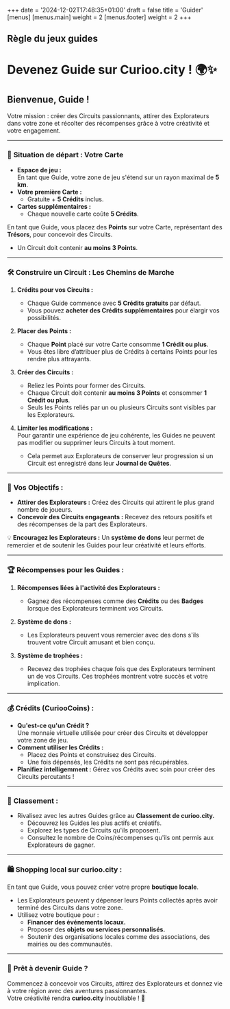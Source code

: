 +++
date = '2024-12-02T17:48:35+01:00'
draft = false
title = 'Guider'
[menus]
  [menus.main]
    weight = 2
  [menus.footer]
    weight = 2
+++

## Règle du jeux guides
# Devenez Guide sur **Curioo.city** ! 🌍✨

## Bienvenue, Guide !  
Votre mission : créer des Circuits passionnants, attirer des Explorateurs dans votre zone et récolter des récompenses grâce à votre créativité et votre engagement.

---

### 🌟 **Situation de départ : Votre Carte**
- **Espace de jeu :**  
  En tant que Guide, votre zone de jeu s'étend sur un rayon maximal de **5 km**.  
- **Votre première Carte :**  
  - Gratuite + **5 Crédits** inclus.  
- **Cartes supplémentaires :**  
  - Chaque nouvelle carte coûte **5 Crédits**.  

En tant que Guide, vous placez des **Points** sur votre Carte, représentant des **Trésors**, pour concevoir des Circuits.  
- Un Circuit doit contenir **au moins 3 Points**.

---

### 🛠️ **Construire un Circuit : Les Chemins de Marche**
1. **Crédits pour vos Circuits :**  
   - Chaque Guide commence avec **5 Crédits gratuits** par défaut.  
   - Vous pouvez **acheter des Crédits supplémentaires** pour élargir vos possibilités.

2. **Placer des Points :**  
   - Chaque **Point** placé sur votre Carte consomme **1 Crédit ou plus**.  
   - Vous êtes libre d’attribuer plus de Crédits à certains Points pour les rendre plus attrayants.

3. **Créer des Circuits :**  
   - Reliez les Points pour former des Circuits.  
   - Chaque Circuit doit contenir **au moins 3 Points** et consommer **1 Crédit ou plus**.  
   - Seuls les Points reliés par un ou plusieurs Circuits sont visibles par les Explorateurs.

4. **Limiter les modifications :**  
   Pour garantir une expérience de jeu cohérente, les Guides ne peuvent pas modifier ou supprimer leurs Circuits à tout moment.  
   - Cela permet aux Explorateurs de conserver leur progression si un Circuit est enregistré dans leur **Journal de Quêtes**.

---

### 🎯 **Vos Objectifs :**
- **Attirer des Explorateurs :** Créez des Circuits qui attirent le plus grand nombre de joueurs.  
- **Concevoir des Circuits engageants :** Recevez des retours positifs et des récompenses de la part des Explorateurs.

💡 **Encouragez les Explorateurs :** Un **système de dons** leur permet de remercier et de soutenir les Guides pour leur créativité et leurs efforts.

---

### 🏆 **Récompenses pour les Guides :**
1. **Récompenses liées à l'activité des Explorateurs :**  
   - Gagnez des récompenses comme des **Crédits** ou des **Badges** lorsque des Explorateurs terminent vos Circuits.

2. **Système de dons :**  
   - Les Explorateurs peuvent vous remercier avec des dons s'ils trouvent votre Circuit amusant et bien conçu.

3. **Système de trophées :**  
   - Recevez des trophées chaque fois que des Explorateurs terminent un de vos Circuits. Ces trophées montrent votre succès et votre implication.

---

### 💰 **Crédits (CuriooCoins) :**  
- **Qu'est-ce qu'un Crédit ?**  
  Une monnaie virtuelle utilisée pour créer des Circuits et développer votre zone de jeu.  
- **Comment utiliser les Crédits :**  
  - Placez des Points et construisez des Circuits.  
  - Une fois dépensés, les Crédits ne sont pas récupérables.  
- **Planifiez intelligemment :** Gérez vos Crédits avec soin pour créer des Circuits percutants !

---

### 👑 **Classement :**
- Rivalisez avec les autres Guides grâce au **Classement de curioo.city.**  
  - Découvrez les Guides les plus actifs et créatifs.  
  - Explorez les types de Circuits qu'ils proposent.  
  - Consultez le nombre de Coins/récompenses qu'ils ont permis aux Explorateurs de gagner.

---

### 🛍️ **Shopping local sur curioo.city :**  
En tant que Guide, vous pouvez créer votre propre **boutique locale**.  
- Les Explorateurs peuvent y dépenser leurs Points collectés après avoir terminé des Circuits dans votre zone.  
- Utilisez votre boutique pour :  
  - **Financer des événements locaux.**  
  - Proposer des **objets ou services personnalisés.**  
  - Soutenir des organisations locales comme des associations, des mairies ou des communautés.

---

### 🎒 **Prêt à devenir Guide ?**
Commencez à concevoir vos Circuits, attirez des Explorateurs et donnez vie à votre région avec des aventures passionnantes.  
Votre créativité rendra **curioo.city** inoubliable ! 🚀
